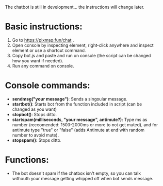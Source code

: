 The chatbot is still in development... the instructions will change later.

# Basic instructions:
1. Go to https://pixmap.fun/chat .
2. Open console by inspecting element, right-click anywhere and inspect element or use a shortcut command.
3. Copy bot.js and paste and run on console (the script can be changed how you want if needed).
4. Run any command on console.

# Console commands:
- **sendmsg("your message")**: Sends a singoular message.
- **startbot()**: Starts bot from the function included in script (can be changed as you want)
- **stopbot()**: Stops ditto.
- **startspam(milliseconds, "your message", antimute?)**: Type ms as number (reccomended: 1500-2000ms or more to not get muted), and for antimute type "true" or "false" (adds Antimute at end with random number to avoid mute).
- **stopspam()**: Stops ditto.

# Functions:
- The bot doesn't spam if the chatbox isn't empty, so you can talk withouth your message getting whipped off when bot sends message.
